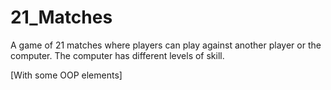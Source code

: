# 21_Matches

A game of 21 matches where players can play against another player or the computer. The computer has different levels of skill.

[With some OOP elements]
